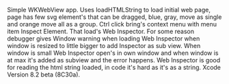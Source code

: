Simple WKWebView app.
Uses loadHTMLString to load initial web page, page has few svg element's that can be dragged, 
blue, gray, move as single and  orange move all as a group. Ctrl click bring's context menu with menu item Inspect Element.
That load's Web Inspector. For some reason debugger gives Window warning when loading Web Inspector when window is resized to little bigger to add Inspector as sub view.
When window is small Web Inspector open's in own window and when window is at max it's added as subview and the error happens.
Web Inspector is good for reading the html string loaded, in code it's hard as it's as a string.
Xcode Version 8.2 beta (8C30a).
